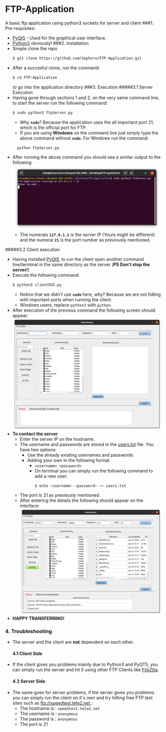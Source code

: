 # FTP-Application
A basic ftp application using python3 sockets for server and client
###1. Pre-requisites:
  * [PyQt5](https://pypi.org/project/PyQt5/) - Used for the graphical user interface.
  * [Python3](https://realpython.com/installing-python/) obviously!
###2. Installation
* Simple clone the repo 
   ```sh 
   $ git clone https://github.com/Sephoro/FTP-Application.git
   ```
* After a succesful clone, run the command:
    ```sh 
    $ cd FTP-Application
    ```
    to go into the application directory
###3. Execution 
#####3.1 Server Execution
* Having gone through sections 1 and 2, on the very same command line, to start the server run the following command:
  ```sh
  $ sudo python3 ftpServer.py
  ```
  * Why **`sudo`**? Because the application uses the all important port 21, which is the official port for FTP.
  * If you are using **Windows** on the command line just simply type the above command without **`sudo`**. For Windows run the command:
  ```sh
    python ftpServer.py
  ```
* After running the above command you should see a similar output to the following:
  ![image](.media/serve-output.png)
  * The numerals **`127.0.1.1`** is the server IP (Yours might be different) and the numeral **`21`** is the port number as previously mentioned.
  
#####3.2 Client execution

* Having installed [PyQt5](https://pypi.org/project/PyQt5/), to run the client open another command line/terminal in the same directory as the server (**PS Don't stop the server!**)
* Execute the following command:
  ```sh
  $ python3 clientGUI.py
  ```
  * Notice that we didn't use **`sudo`** here, why? Because we are not fidling with important ports when running the client.
  * Windows users, replace ``python3`` with ``python``.
* After execution of the previous command the following screen should appear:
  ![image](.media/clientUI.png)
* **To contact the server**
    * Enter the server IP on the hostname.
    * The username and passwords are stored in the [users.txt](users.txt) file. You have two options:
      * Use the already existing usernames and passwords
      * Adding your own in the following format
        * ```<username> <password>```
        * On terminal you can simply run the following command to add a new user:
            ```sh
            $ echo <username> <password> >> users.txt
            ``` 
  * The port is 21 as previously mentioned.
  * After entering the details the following should appear on the interface:
    ![image](.media/activeUI.png)
* **HAPPY TRANSFERRING!**

### 4. Troubleshooting
* The server and the client are **not** dependent on each other.
  #### 4.1 Client Side
* If the client gives you problems mainly due to Python3 and PyQT5, you can simply run the server and hit it using other FTP Clients like [FileZilla](https://filezilla-project.org/download.php).
  #### 4.2 Server Side
* The same goes for server problems, if the server gives you problems you can simply run the client on it's own and try hitting free FTP test sites such as [ftp://speedtest.tele2.net ](http://speedtest.tele2.net/):
    * The hostname is : ``speedtest.tele2.net``
    * The username is : ``anonymous``
    * The password is : ``anonymous``
    *  The port is 21
